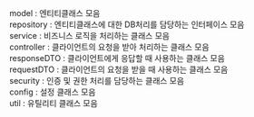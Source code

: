 model : 엔티티클래스 모음  
repository : 엔티티클래스에 대한 DB처리를 담당하는 인터페이스 모음  
service : 비즈니스 로직을 처리하는 클래스 모음  
controller : 클라이언트의 요청을 받아 처리하는 클래스 모음  
responseDTO : 클라이언트에게 응답할 때 사용하는 클래스 모음  
requestDTO : 클라이언트의 요청을 받을 때 사용하는 클래스 모음  
security : 인증 및 권한 처리를 담당하는 클래스 모음  
config : 설정 클래스 모음  
util : 유틸리티 클래스 모음  


